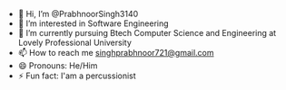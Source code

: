 - 👋 Hi, I’m @PrabhnoorSingh3140
- 👀 I’m interested in Software Engineering
- 🌱 I’m currently pursuing Btech Computer Science and Engineering at Lovely Professional University
- 📫 How to reach me singhprabhnoor721@gmail.com
- 😄 Pronouns: He/Him
- ⚡ Fun fact: I'am a percussionist

<!---
PrabhnoorSingh3140/PrabhnoorSingh3140 is a ✨ special ✨ repository because its `README.md` (this file) appears on your GitHub profile.
You can click the Preview link to take a look at your changes.
--->
